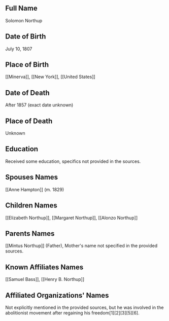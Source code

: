 ## Full Name
Solomon Northup

## Date of Birth
July 10, 1807

## Place of Birth
[[Minerva]], [[New York]], [[United States]]

## Date of Death
After 1857 (exact date unknown)

## Place of Death
Unknown

## Education
Received some education, specifics not provided in the sources.

## Spouses Names
[[Anne Hampton]] (m. 1829)

## Children Names
[[Elizabeth Northup]], [[Margaret Northup]], [[Alonzo Northup]]

## Parents Names
[[Mintus Northup]] (Father), Mother's name not specified in the provided sources.

## Known Affiliates Names
[[Samuel Bass]], [[Henry B. Northup]]

## Affiliated Organizations' Names
Not explicitly mentioned in the provided sources, but he was involved in the abolitionist movement after regaining his freedom[1][2][3][5][6].
